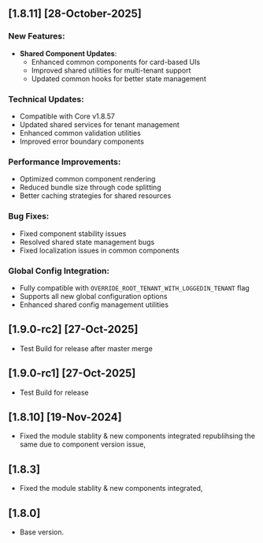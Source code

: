 
## [1.8.11] [28-October-2025]

### New Features:
- **Shared Component Updates**: 
  - Enhanced common components for card-based UIs
  - Improved shared utilities for multi-tenant support
  - Updated common hooks for better state management

### Technical Updates:
- Compatible with Core v1.8.57
- Updated shared services for tenant management
- Enhanced common validation utilities
- Improved error boundary components

### Performance Improvements:
- Optimized common component rendering
- Reduced bundle size through code splitting
- Better caching strategies for shared resources

### Bug Fixes:
- Fixed component stability issues
- Resolved shared state management bugs
- Fixed localization issues in common components

### Global Config Integration:
- Fully compatible with `OVERRIDE_ROOT_TENANT_WITH_LOGGEDIN_TENANT` flag
- Supports all new global configuration options
- Enhanced shared config management utilities

## [1.9.0-rc2]  [27-Oct-2025]
- Test Build for release after master merge

## [1.9.0-rc1]  [27-Oct-2025]
- Test Build for release

## [1.8.10]  [19-Nov-2024]
- Fixed the module stablity & new components integrated republihsing the same due to component version issue, 

## [1.8.3]
- Fixed the module stablity & new components integrated, 

## [1.8.0]
- Base version.
